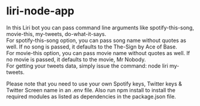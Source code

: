 # liri-node-app

In this Liri bot you can pass command line arguments like spotify-this-song, movie-this, my-tweets, do-what-it-says.
</br>For spotify-this-song option, you can pass song name without quotes as well. If no song is passed, it defaults to the The-Sign by Ace of Base.</br>
For movie-this option, you can pass movie name without quotes as well. If no movie is passed, it defaults to the movie, Mr Nobody.</br>
For getting your tweets data, simply issue the command: node liri my-tweets.</br>

Please note that you need to use your own Spotify keys, Twitter keys & Twitter Screen name in an .env file. Also run npm install to install the required modules as listed as dependencies in the package.json file.